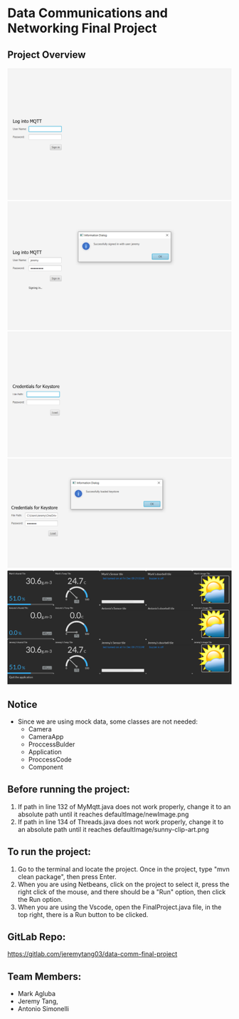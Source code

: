 # Data Communications and Networking Final Project

## Project Overview
![image.png](./image.png)
![image-1.png](./image-1.png)
![image-2.png](./image-2.png)
![image-3.png](./image-3.png)
![image-4.png](./image-4.png)
## Notice
- Since we are using mock data, some classes are not needed:
    - Camera 
    - CameraApp
    - ProccessBulder
    - Application
    - ProccessCode
    - Component
## Before running the project:
1. If path in line 132 of MyMqtt.java does not work properly, change it to an absolute path until it reaches defaultImage/newImage.png
2. If path in line 134 of Threads.java does not work properly, change it to an absolute path until it reaches defaultImage/sunny-clip-art.png

## To run the project:
1. Go to the terminal and locate the project. Once in the project, type "mvn clean package", then press Enter.
2. When you are using Netbeans, click on the project to select it, press the right click of the mouse, and there should be a "Run" option, then click the  Run option.
3. When you are using the Vscode, open the FinalProject.java file, in the top right, there is a Run button to be clicked.

## GitLab Repo:
https://gitlab.com/jeremytang03/data-comm-final-project

## Team Members:
- Mark Agluba 
- Jeremy Tang, 
- Antonio Simonelli
